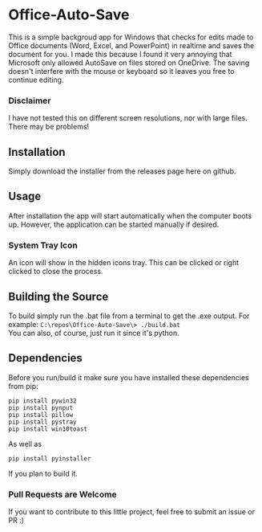 # Office-Auto-Save
This is a simple backgroud app for Windows that checks for edits made to Office documents (Word, Excel, and PowerPoint) in realtime and saves the document for you. 
I made this because I found it very annoying that Microsoft only allowed AutoSave on files stored on OneDrive. 
The saving doesn't interfere with the mouse or keyboard so it leaves you free to continue editing.

### Disclaimer
I have not tested this on different screen resolutions, nor with large files. There may be problems!

## Installation
Simply download the installer from the releases page here on github.

## Usage
After installation the app will start automatically when the computer boots up. 
However, the application can be started manually if desired.

### System Tray Icon
An icon will show in the hidden icons tray. This can be clicked or right clicked to close the process.

## Building the Source
To build simply run the .bat file from a terminal to get the .exe output.
For example: `C:\repos\Office-Auto-Save\> ./build.bat`
<br>
You can also, of course, just run it since it's python.
<br>
## Dependencies
Before you run/build it make sure you have installed these dependencies from pip:
<br>

```
pip install pywin32
pip install pynput
pip install pillow
pip install pystray
pip install win10toast
```
As well as 
```
pip install pyinstaller
```
If you plan to build it.

### Pull Requests are Welcome
If you want to contribute to this little project, feel free to submit an issue or PR :)

